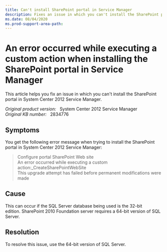```yaml
---
title: Can't install SharePoint portal in Service Manager
description: Fixes an issue in which you can't install the SharePoint portal in System Center 2012 Service Manager.
ms.date: 08/04/2020
ms.prod-support-area-path:
---
```

# An error occurred while executing a custom action when installing the SharePoint portal in Service Manager

This article helps you fix an issue in which you can't install the SharePoint portal in System Center 2012 Service Manager.

_Original product version:_ &nbsp; System Center 2012 Service Manager  
_Original KB number:_ &nbsp; 2834776

## Symptoms

You get the following error message when trying to install the SharePoint portal in System Center 2012 Service Manager:

> Configure portal SharePoint Web site  
> An error occurred while executing a custom action:_CreateSharePointWebSite  
> This upgrade attempt has failed before permanent modifications were made

## Cause

This can occur if the SQL Server database being used is the 32-bit edition. SharePoint 2010 Foundation server requires a 64-bit version of SQL Server.

## Resolution

To resolve this issue, use the 64-bit version of SQL Server.
